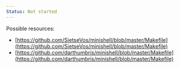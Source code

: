 ```yaml
---
Status: Not started
---
```

  
Possible resources:
- [https://github.com/SietseVos/minishell/blob/master/Makefile](https://github.com/SietseVos/minishell/blob/master/Makefile)
- [https://github.com/darthumbris/minishell/blob/master/Makefile](https://github.com/darthumbris/minishell/blob/master/Makefile)